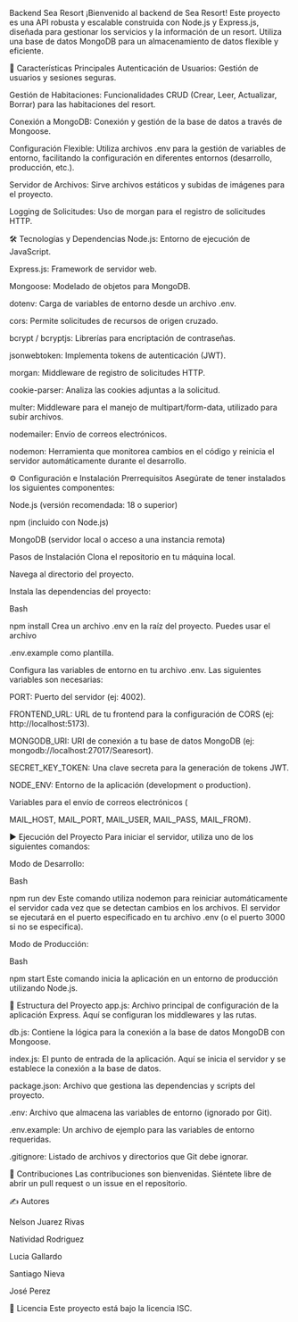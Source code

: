 Backend Sea Resort
¡Bienvenido al backend de Sea Resort! Este proyecto es una API robusta y escalable construida con Node.js y Express.js, diseñada para gestionar los servicios y la información de un resort. Utiliza una base de datos MongoDB para un almacenamiento de datos flexible y eficiente.

🚀 Características Principales
Autenticación de Usuarios: Gestión de usuarios y sesiones seguras.

Gestión de Habitaciones: Funcionalidades CRUD (Crear, Leer, Actualizar, Borrar) para las habitaciones del resort.

Conexión a MongoDB: Conexión y gestión de la base de datos a través de Mongoose.


Configuración Flexible: Utiliza archivos .env para la gestión de variables de entorno, facilitando la configuración en diferentes entornos (desarrollo, producción, etc.).


Servidor de Archivos: Sirve archivos estáticos y subidas de imágenes para el proyecto.

Logging de Solicitudes: Uso de morgan para el registro de solicitudes HTTP.

🛠️ Tecnologías y Dependencias
Node.js: Entorno de ejecución de JavaScript.

Express.js: Framework de servidor web.

Mongoose: Modelado de objetos para MongoDB.

dotenv: Carga de variables de entorno desde un archivo .env.

cors: Permite solicitudes de recursos de origen cruzado.

bcrypt / bcryptjs: Librerías para encriptación de contraseñas.

jsonwebtoken: Implementa tokens de autenticación (JWT).

morgan: Middleware de registro de solicitudes HTTP.

cookie-parser: Analiza las cookies adjuntas a la solicitud.

multer: Middleware para el manejo de multipart/form-data, utilizado para subir archivos.

nodemailer: Envío de correos electrónicos.

nodemon: Herramienta que monitorea cambios en el código y reinicia el servidor automáticamente durante el desarrollo.

⚙️ Configuración e Instalación
Prerrequisitos
Asegúrate de tener instalados los siguientes componentes:

Node.js (versión recomendada: 18 o superior)

npm (incluido con Node.js)

MongoDB (servidor local o acceso a una instancia remota)

Pasos de Instalación
Clona el repositorio en tu máquina local.

Navega al directorio del proyecto.

Instala las dependencias del proyecto:

Bash

npm install
Crea un archivo .env en la raíz del proyecto. Puedes usar el archivo 

.env.example como plantilla.

Configura las variables de entorno en tu archivo .env. Las siguientes variables son necesarias:


PORT: Puerto del servidor (ej: 4002).


FRONTEND_URL: URL de tu frontend para la configuración de CORS (ej: http://localhost:5173).


MONGODB_URI: URI de conexión a tu base de datos MongoDB (ej: mongodb://localhost:27017/Searesort).


SECRET_KEY_TOKEN: Una clave secreta para la generación de tokens JWT.


NODE_ENV: Entorno de la aplicación (development o production).

Variables para el envío de correos electrónicos (

MAIL_HOST, MAIL_PORT, MAIL_USER, MAIL_PASS, MAIL_FROM).

▶️ Ejecución del Proyecto
Para iniciar el servidor, utiliza uno de los siguientes comandos:

Modo de Desarrollo:

Bash

npm run dev
Este comando utiliza nodemon para reiniciar automáticamente el servidor cada vez que se detectan cambios en los archivos. El servidor se ejecutará en el puerto especificado en tu archivo .env (o el puerto 3000 si no se especifica).

Modo de Producción:

Bash

npm start
Este comando inicia la aplicación en un entorno de producción utilizando Node.js.

📂 Estructura del Proyecto
app.js: Archivo principal de configuración de la aplicación Express. Aquí se configuran los middlewares y las rutas.

db.js: Contiene la lógica para la conexión a la base de datos MongoDB con Mongoose.

index.js: El punto de entrada de la aplicación. Aquí se inicia el servidor y se establece la conexión a la base de datos.

package.json: Archivo que gestiona las dependencias y scripts del proyecto.


.env: Archivo que almacena las variables de entorno (ignorado por Git).


.env.example: Un archivo de ejemplo para las variables de entorno requeridas.


.gitignore: Listado de archivos y directorios que Git debe ignorar.

🤝 Contribuciones
Las contribuciones son bienvenidas. Siéntete libre de abrir un pull request o un issue en el repositorio.

✍️ Autores

Nelson Juarez Rivas

Natividad Rodriguez

Lucia Gallardo

Santiago Nieva

José Perez

📄 Licencia
Este proyecto está bajo la licencia ISC.